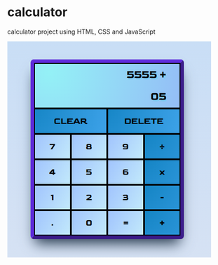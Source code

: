 # calculator
calculator project using HTML, CSS and JavaScript

![PreviewImage](https://github.com/MC-GH/calculator/blob/main/img/PreviewImage.PNG)
